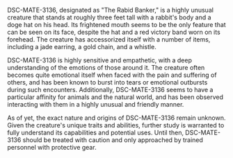 DSC-MATE-3136, designated as "The Rabid Banker," is a highly unusual creature that stands at roughly three feet tall with a rabbit's body and a doge hat on his head. Its frightened mouth seems to be the only feature that can be seen on its face, despite the hat and a red victory band worn on its forehead. The creature has accessorized itself with a number of items, including a jade earring, a gold chain, and a whistle. 

DSC-MATE-3136 is highly sensitive and empathetic, with a deep understanding of the emotions of those around it. The creature often becomes quite emotional itself when faced with the pain and suffering of others, and has been known to burst into tears or emotional outbursts during such encounters. Additionally, DSC-MATE-3136 seems to have a particular affinity for animals and the natural world, and has been observed interacting with them in a highly unusual and friendly manner. 

As of yet, the exact nature and origins of DSC-MATE-3136 remain unknown. Given the creature's unique traits and abilities, further study is warranted to fully understand its capabilities and potential uses. Until then, DSC-MATE-3136 should be treated with caution and only approached by trained personnel with protective gear.